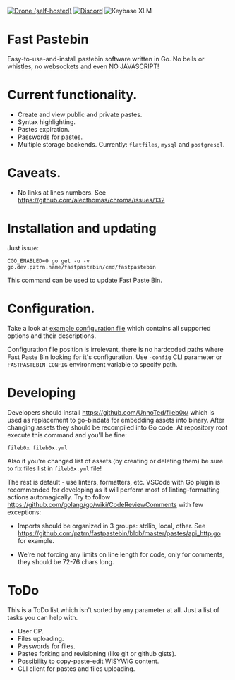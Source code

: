 [![Drone (self-hosted)](https://img.shields.io/drone/build/fastpastebin/fastpastebin?server=https%3A%2F%2Fci.dev.pztrn.name)](https://ci.dev.pztrn.name/fastpastebin/fastpastebin/) [![Discord](https://img.shields.io/discord/632359730089689128)](https://discord.gg/qHN6KsD) ![Keybase XLM](https://img.shields.io/keybase/xlm/pztrn)

# Fast Pastebin

Easy-to-use-and-install pastebin software written in Go. No bells or
whistles, no websockets and even NO JAVASCRIPT!

# Current functionality.

* Create and view public and private pastes.
* Syntax highlighting.
* Pastes expiration.
* Passwords for pastes.
* Multiple storage backends. Currently: ``flatfiles``, ``mysql`` and ``postgresql``.

# Caveats.

* No links at lines numbers. See https://github.com/alecthomas/chroma/issues/132

# Installation and updating

Just issue:

```
CGO_ENABLED=0 go get -u -v go.dev.pztrn.name/fastpastebin/cmd/fastpastebin
```

This command can be used to update Fast Paste Bin.

# Configuration.

Take a look at [example configuration file](examples/fastpastebin.yaml.dist)
which contains all supported options and their descriptions.

Configuration file position is irrelevant, there is no hardcoded paths where
Fast Paste Bin looking for it's configuration. Use ``-config`` CLI parameter
or ``FASTPASTEBIN_CONFIG`` environment variable to specify path.

# Developing

Developers should install https://github.com/UnnoTed/fileb0x/ which is used
as replacement to go-bindata for embedding assets into binary. After changing
assets they should be recompiled into Go code. At repository root execute
this command and you'll be fine:

```
fileb0x fileb0x.yml
```

Also if you're changed list of assets (by creating or deleting them) be sure
to fix files list in ``fileb0x.yml`` file!

The rest is default - use linters, formatters, etc. VSCode with Go plugin is 
recommended for developing as it will perform most of linting-formatting
actions automagically. Try to follow https://github.com/golang/go/wiki/CodeReviewComments
with few exceptions:

* Imports should be organized in 3 groups: stdlib, local, other. See
https://github.com/pztrn/fastpastebin/blob/master/pastes/api_http.go for
example.

* We're not forcing any limits on line length for code, only for comments,
they should be 72-76 chars long.

# ToDo

This is a ToDo list which isn't sorted by any parameter at all. Just a list
of tasks you can help with.

* User CP.
* Files uploading.
* Passwords for files.
* Pastes forking and revisioning (like git or github gists).
* Possibility to copy-paste-edit WISYWIG content.
* CLI client for pastes and files uploading.